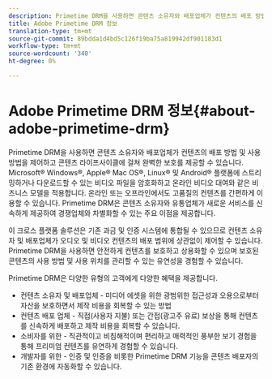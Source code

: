```yaml
---
description: Primetime DRM을 사용하면 콘텐츠 소유자와 배포업체가 컨텐츠의 배포 방법 및 사용 방법을 제어하고 콘텐츠 라이프사이클에 걸쳐 완벽한 보호를 제공할 수 있습니다. Microsoft® Windows®, Apple® Mac OS®, Linux® 및 Android® 플랫폼에 스트리밍하거나 다운로드할 수 있는 비디오 파일을 암호화하고 온라인 비디오 대여와 같은 비즈니스 모델을 적용합니다. 온라인 또는 오프라인에서도 고품질의 컨텐츠를 간편하게 이용할 수 있습니다. Primetime DRM은 콘텐츠 소유자와 유통업체가 새로운 서비스를 신속하게 제공하여 경쟁업체와 차별화할 수 있는 주요 이점을 제공합니다.
title: Adobe Primetime DRM 정보
translation-type: tm+mt
source-git-commit: 89bdda1d4bd5c126f19ba75a819942df901183d1
workflow-type: tm+mt
source-wordcount: '340'
ht-degree: 0%

---
```



# Adobe Primetime DRM 정보{#about-adobe-primetime-drm}

Primetime DRM을 사용하면 콘텐츠 소유자와 배포업체가 컨텐츠의 배포 방법 및 사용 방법을 제어하고 콘텐츠 라이프사이클에 걸쳐 완벽한 보호를 제공할 수 있습니다. Microsoft® Windows®, Apple® Mac OS®, Linux® 및 Android® 플랫폼에 스트리밍하거나 다운로드할 수 있는 비디오 파일을 암호화하고 온라인 비디오 대여와 같은 비즈니스 모델을 적용합니다. 온라인 또는 오프라인에서도 고품질의 컨텐츠를 간편하게 이용할 수 있습니다. Primetime DRM은 콘텐츠 소유자와 유통업체가 새로운 서비스를 신속하게 제공하여 경쟁업체와 차별화할 수 있는 주요 이점을 제공합니다.

이 크로스 플랫폼 솔루션은 기존 과금 및 인증 시스템에 통합될 수 있으므로 컨텐츠 소유자 및 배포업체가 오디오 및 비디오 컨텐츠의 배포 범위에 상관없이 제어할 수 있습니다. Primetime DRM을 사용하면 안전하게 컨텐츠를 보호하고 상용화할 수 있으며 보호된 콘텐츠의 사용 방법 및 사용 위치를 관리할 수 있는 유연성을 경험할 수 있습니다.

Primetime DRM은 다양한 유형의 고객에게 다양한 혜택을 제공합니다.

* 컨텐츠 소유자 및 배포업체 - 미디어 에셋을 위한 광범위한 접근성과 오용으로부터 자산을 보호하면서 제작 비용을 회복할 수 있는 방법
* 컨텐츠 배포 업체 - 직접(사용자 지불) 또는 간접(광고주 유료) 보상을 통해 컨텐츠를 신속하게 배포하고 제작 비용을 회복할 수 있습니다.
* 소비자를 위한 - 직관적이고 비침해적이며 편리하고 매력적인 풍부한 보기 경험을 통해 프리미엄 컨텐츠를 유연하게 경험할 수 있습니다.
* 개발자를 위한 - 인증 및 인증을 비롯한 Primetime DRM 기능을 콘텐츠 배포자의 기존 환경에 자동화할 수 있습니다.

